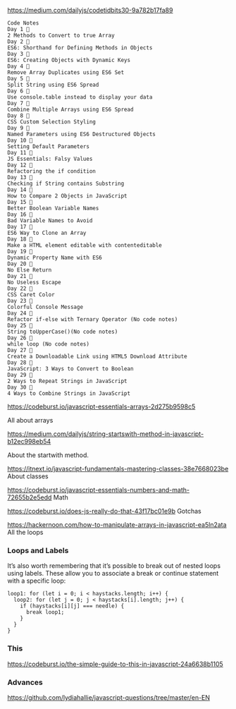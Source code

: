 https://medium.com/dailyjs/codetidbits30-9a782b17fa89

```
Code Notes
Day 1 🎄
2 Methods to Convert to true Array
Day 2 🎄
ES6: Shorthand for Defining Methods in Objects
Day 3 🎄
ES6: Creating Objects with Dynamic Keys
Day 4 🎄
Remove Array Duplicates using ES6 Set
Day 5 🎄
Split String using ES6 Spread
Day 6 🎄
Use console.table instead to display your data
Day 7 🎄
Combine Multiple Arrays using ES6 Spread
Day 8 🎄
CSS Custom Selection Styling
Day 9 🎄
Named Parameters using ES6 Destructured Objects
Day 10 🎄
Setting Default Parameters
Day 11 🎄
JS Essentials: Falsy Values
Day 12 🎄
Refactoring the if condition
Day 13 🎄
Checking if String contains Substring
Day 14 🎄
How to Compare 2 Objects in JavaScript
Day 15 🎄
Better Boolean Variable Names
Day 16 🎄
Bad Variable Names to Avoid
Day 17 🎄
ES6 Way to Clone an Array
Day 18 🎄
Make a HTML element editable with contenteditable
Day 19 🎄
Dynamic Property Name with ES6
Day 20 🎄
No Else Return
Day 21 🎄
No Useless Escape
Day 22 🎄
CSS Caret Color
Day 23 🎄
Colorful Console Message
Day 24 🎄
Refactor if-else with Ternary Operator (No code notes)
Day 25 🎄
String toUpperCase()(No code notes)
Day 26 🎄
while loop (No code notes)
Day 27 🎄
Create a Downloadable Link using HTML5 Download Attribute
Day 28 🎄
JavaScript: 3 Ways to Convert to Boolean
Day 29 🎄
2 Ways to Repeat Strings in JavaScript
Day 30 🎄
4 Ways to Combine Strings in JavaScript
```

https://codeburst.io/javascript-essentials-arrays-2d275b9598c5

All about arrays


https://medium.com/dailyjs/string-startswith-method-in-javascript-b12ec998eb54

About the startwith method.

https://itnext.io/javascript-fundamentals-mastering-classes-38e7668023be
About classes

https://codeburst.io/javascript-essentials-numbers-and-math-72655b2e5edd
Math


https://codeburst.io/does-js-really-do-that-43f17bc01e9b
Gotchas

https://hackernoon.com/how-to-manipulate-arrays-in-javascript-ea5ln2ata All the loops

### Loops and Labels
It’s also worth remembering that it’s possible to break out of nested loops using labels. These allow you to associate a break or continue statement with a specific loop:
```
loop1: for (let i = 0; i < haystacks.length; i++) {
  loop2: for (let j = 0; j < haystacks[i].length; j++) {
    if (haystacks[i][j] === needle) {
      break loop1;
    }
  }
}
```

### This
https://codeburst.io/the-simple-guide-to-this-in-javascript-24a6638b1105


### Advances
https://github.com/lydiahallie/javascript-questions/tree/master/en-EN
